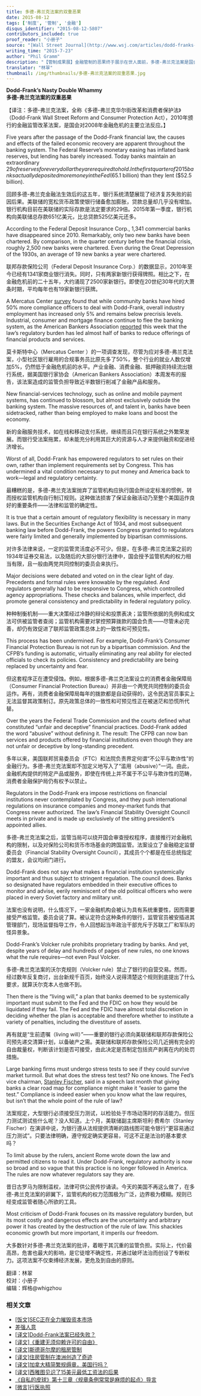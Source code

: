 ```yaml
---
title: 多德-弗兰克法案的双重恶果
date: 2015-08-12
tags: ['制度', '管制', '金融']
disqus_identifier: "2015-08-12-5807"
contributors_included: true
proof_reader: "小册子"
source: "[Wall Street Journal‎](http://www.wsj.com/articles/dodd-franks-nasty-double-whammy-1437692851)"
writing_time: "2015-7-23"
author: "Phil Gramm"
description: "【管制成果展】金融管制的恶果终于展示在世人面前，多德-弗兰克法案是国会对金融危机的主要立法反应，目标之一据说是要避免“大而不倒”的局面，而实际上它正在将小银行排挤出市场，法案唯一的成果，是满足了灾难之际人们期盼镇腹“做点什么”的愿望。"
translator: "林翠"
thumbnail: /img/thumbnails/多德-弗兰克法案的双重恶果.jpg
---
```


**Dodd-Frank’s Nasty Double Whammy**  
**多德-弗兰克法案的双重恶果**

【译注：多德-弗兰克法案，全称《多德-弗兰克华尔街改革和消费者保护法》（Dodd-Frank Wall Street Reform and Consumer Protection Act），2010年颁行的金融监管改革法案，是国会对2008年金融危机的主要立法反应。】

Five years after the passage of the Dodd-Frank financial law, the causes and effects of the failed economic recovery are apparent throughout the banking system. The Federal Reserve’s monetary easing has inflated bank reserves, but lending has barely increased. Today banks maintain an extraordinary $29 of reserves for every dollar they are required to hold. In the first quarter of 2015 banks actually deposited more money in the Fed ($65.1 billion) than they lent ($52.5 billion).

回顾多德-弗兰克金融法生效后的这五年，银行系统清楚展现了经济复苏失败的前因后果。美联储的宽松货币政策使银行储备愈加膨胀，贷款总量却几乎没有增加。银行机构目前在美联储的实际存款是法定要求的29倍。2015年第一季度，银行机构向美联储总存款651亿美元，比总贷款525亿美元还多。

According to the Federal Deposit Insurance Corp., 1,341 commercial banks have disappeared since 2010. Remarkably, only two new banks have been chartered. By comparison, in the quarter century before the financial crisis, roughly 2,500 new banks were chartered. Even during the Great Depression of the 1930s, an average of 19 new banks a year were chartered.

联邦存款保险公司（Federal Deposit Insurance Corp.）的数据显示，2010年至今已经有1341家商业银行消失。同时，只有两家新银行获得牌照。相比之下，在金融危机前的二十五年，大约涌现了2500家新银行。即使在20世纪30年代的大萧条时期，平均每年也有19家新银行获牌。

A Mercatus Center [survey](http://mercatus.org/publication/how-are-small-banks-faring-under-dodd-frank) found that while community banks have hired 50% more compliance officers to deal with Dodd-Frank, overall industry employment has increased only 5% and remains below precrisis levels. Industrial, consumer and mortgage finance continue to flee the banking system, as the American Bankers Association [reported](http://www.aba.com/Tools/Ebulletins/Newsbytes/Pages/NewsBytes-Display.aspx?WebId=d18a8e28-6914-43dd-b354-949fc90ef976&ListId=1897346d-aa69-4732-8600-71c93ee94f1c&ItemID=3356) this week that the law’s regulatory burden has led almost half of banks to reduce offerings of financial products and services.

莫卡斯特中心（Mercatus Center ）的一项调查发现，尽管为应对多德-弗兰克法案，小型社区银行雇用的合规事务员比原先多了50%，整个行业的就业人数仅增加5%，仍然低于金融危机前的水平。产业金融、消费金融、抵押融资持续流出银行系统，据美国银行家协会（American Bankers Association）本周发布的报告，该法案造成的监管负担导致近半数银行削减了金融产品和服务。

New financial-services technology, such as online and mobile payment systems, has continued to blossom, but almost exclusively outside the banking system. The massive resources of, and talent in, banks have been sidetracked, rather than being employed to make loans and boost the economy.

新的金融服务技术，如在线和移动支付系统，继续而且只在银行系统之外繁荣发展。而银行受法案拖累，却未能充分利用其巨大的资源与人才来提供融资和促进经济增长。

Worst of all, Dodd-Frank has empowered regulators to set rules on their own, rather than implement requirements set by Congress. This has undermined a vital condition necessary to put money and America back to work—legal and regulatory certainty.

最糟糕的是，多德-弗兰克法案抛弃了监管机构应执行国会所设定标准的惯例，转而授权监管机构自行制订规则。这种做法损害了保证金融活动乃至整个美国运作良好的重要条件——法律和监管的确定性。

It is true that a certain amount of regulatory flexibility is necessary in many laws. But in the Securities Exchange Act of 1934, and most subsequent banking law before Dodd-Frank, the powers Congress granted to regulators were fairly limited and generally implemented by bipartisan commissions.

对许多法律来说，一定的监管灵活度必不可少。但是，在多德-弗兰克法案之前的1934年证券交易法，以及随后的大部分银行法律中，国会授予监管机构的权力相当有限，且一般由两党共同控制的委员会来执行。

Major decisions were debated and voted on in the clear light of day. Precedents and formal rules were knowable by the regulated. And regulators generally had to be responsive to Congress, which controlled agency appropriations. These checks and balances, while imperfect, did promote general consistency and predictability in federal regulatory policy.

种种制衡机制——重大决策经过冷静的辩论和投票表决；监管所依据的先例和成文法可供被监管者查阅；监管机构需要对掌控预算拨款的国会负责——尽管未必完善，却仍有效促进了联邦监管政策总体上的一致性和可预见性。

This process has been undermined. For example, Dodd-Frank’s Consumer Financial Protection Bureau is not run by a bipartisan commission. And the CFPB’s funding is automatic, virtually eliminating any real ability for elected officials to check its policies. Consistency and predictability are being replaced by uncertainty and fear.

但这套程序正在遭受侵蚀。例如，根据多德-弗兰克法案设立的消费者金融保障局（Consumer Financial Protection Bureau）并非由一个两党共同控制的委员会运作。再有，消费者金融保障局每年的拨款都是自动获得的，这令民选官员事实上无法监督其政策制订。原先政策总体的一致性和可预见性正在被迷茫和恐慌所代替。

Over the years the Federal Trade Commission and the courts defined what constituted “unfair and deceptive” financial practices. Dodd-Frank added the word “abusive” without defining it. The result: The CFPB can now ban services and products offered by financial institutions even though they are not unfair or deceptive by long-standing precedent.

多年以来，美国联邦贸易委员会（FTC）和法院负责界定何谓“不公平与欺诈性”的金融行为。多德-弗兰克法案却不加定义地写入了“滥用（abusive）”一词。由此，金融机构提供的特定产品或服务，即使在传统上并不属于不公平与欺诈性的范畴，消费者金融保护局仍有权予以禁止。

Regulators in the Dodd-Frank era impose restrictions on financial institutions never contemplated by Congress, and they push international regulations on insurance companies and money-market funds that Congress never authorized. The law’s Financial Stability Oversight Council meets in private and is made up exclusively of the sitting president’s appointed allies.

多德-弗兰克法案之后，监管当局可以绕开国会审查授权程序，直接推行对金融机构的限制，以及对保险公司和货币市场基金的跨国监管。法案设立了金融稳定监督委员会（Financial Stability Oversight Council），其成员个个都是在任总统指定的盟友，会议均闭门进行。

Dodd-Frank does not say what makes a financial institution systemically important and thus subject to stringent regulation. The council does. Banks so designated have regulators embedded in their executive offices to monitor and advise, eerily reminiscent of the old political officers who were placed in every Soviet factory and military unit.

法案也没有说明，什么情况下，一家金融机构会被认为具有系统重要性，因而需要接受严格监管。委员会说了算。被认定符合这种条件的银行，监管官员被安插进其管理部门，现场监督指导工作，令人回想起当年政治干部充斥于苏联工厂和军队的怪异景象。

Dodd-Frank’s Volcker rule prohibits proprietary trading by banks. And yet, despite years of delay and hundreds of pages of new rules, no one knows what the rule requires—not even Paul Volcker.

多德-弗兰克法案的沃尔克规则（Volcker rule）禁止了银行的自营交易。然而，经过数年反复商讨，出台新规千百页，始终没人说得清楚这个规则到底提出了什么要求，就算沃尔克本人也做不到。

Then there is the “living will,” a plan that banks deemed to be systemically important must submit to the Fed and the FDIC on how they would be liquidated if they fail. The Fed and the FDIC have almost total discretion in deciding whether the plan is acceptable and therefore whether to institute a variety of penalties, including the divestiture of assets.

再有就是“生前遗嘱（living will）”——重要的银行必须向美联储和联邦存款保险公司预先递交清算计划，以备破产之需。美联储和联邦存款保险公司几近拥有完全的自由裁量权，判断该计划是否可接受，由此决定是否制定包括资产剥离在内的处罚措施。

Large banking firms must undergo stress tests to see if they could survive market turmoil. But what does the stress test test? No one knows. The Fed’s vice chairman, [Stanley Fischer](http://topics.wsj.com/person/F/Stanley-Fischer/6595), said in a speech last month that giving banks a clear road map for compliance might make it “easier to game the test.” Compliance is indeed easier when you know what the law requires, but isn’t that the whole point of the rule of law?

法案规定，大型银行必须接受压力测试，以检验处于市场动荡时的存活能力。但压力测试测试些什么呢？没人知道。上个月，美联储副主席斯坦利·费希尔（Stanley Fischer）在演讲中说，为银行遵从法规提供清晰的路线图可能令银行“更容易通过压力测试”。只要法律明确，遵守规定确实更容易，可这不正是法治的基本要求吗？

To limit abuse by the rulers, ancient Rome wrote down the law and permitted citizens to read it. Under Dodd-Frank, regulatory authority is now so broad and so vague that this practice is no longer followed in America. The rules are now whatever regulators say they are.

昔日古罗马为限制滥权，法律可供公民传抄诵读。今天的美国不再这么做了，在多德-弗兰克法案的卵翼下，监管机构的权力范围极为广泛，边界极为模糊。规则已经变成监管者随心所欲的工具。

Most criticism of Dodd-Frank focuses on its massive regulatory burden, but its most costly and dangerous effects are the uncertainty and arbitrary power it has created by the destruction of the rule of law. This shackles economic growth but more important, it imperils our freedom.

大多数针对多德-弗兰克法案的批评，着眼于其沉重的监管负担。实际上，代价最高昂，危害也最大的影响，是它徒增不确定性，并通过破坏法治而创设了专断权力。这项法案不仅束缚经济发展，更危及到自由的原则。


翻译：林翠  
校对：小册子  
编辑：辉格@whigzhou


### 相关文章

* [[饭文]SEC正在全力摧毁资本市场](https://headsalon.org/archives/4279.html "[饭文]SEC正在全力摧毁资本市场")
* [差强人意](https://headsalon.org/archives/7129.html "差强人意")
* [[译文]Dodd-Frank法案已经失败？](https://headsalon.org/archives/6449.html "[译文]Dodd-Frank法案已经失败？")
* [[译文]《重建无须仰赖许可的自由》](https://headsalon.org/archives/6290.html "[译文]《重建无须仰赖许可的自由》")
* [[译文]斯德哥尔摩的租房管制](https://headsalon.org/archives/5805.html "[译文]斯德哥尔摩的租房管制")
* [[译文]住房管制在澳洲创造了奇迹](https://headsalon.org/archives/5772.html "[译文]住房管制在澳洲创造了奇迹")
* [[译文]加拿大精简繁规缛章，美国行吗？](https://headsalon.org/archives/5756.html "[译文]加拿大精简繁规缛章，美国行吗？")
* [[译文]西雅图见识了15美元最低工资法的后果](https://headsalon.org/archives/5714.html "[译文]西雅图见识了15美元最低工资法的后果")
* [《自私的皮球》第十三章〈规章条例常常是麻烦的起点〉导言](https://headsalon.org/archives/5101.html "《自私的皮球》第十三章〈规章条例常常是麻烦的起点〉导言")
* [[微言]行医执照](https://headsalon.org/archives/4497.html "[微言]行医执照")
